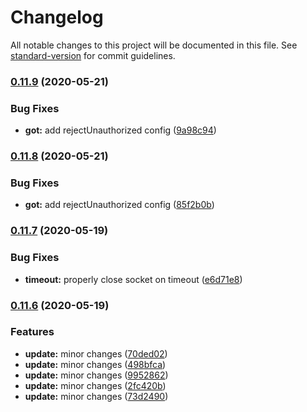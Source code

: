 # Changelog

All notable changes to this project will be documented in this file. See [standard-version](https://github.com/conventional-changelog/standard-version) for commit guidelines.

### [0.11.9](https://github.com/mgcrea/node-tydom-client/compare/v0.11.8...v0.11.9) (2020-05-21)


### Bug Fixes

* **got:** add rejectUnauthorized config ([9a98c94](https://github.com/mgcrea/node-tydom-client/commit/9a98c9446668d82e0008db1a0511725b1741b2b0))

### [0.11.8](https://github.com/mgcrea/node-tydom-client/compare/v0.11.7...v0.11.8) (2020-05-21)


### Bug Fixes

* **got:** add rejectUnauthorized config ([85f2b0b](https://github.com/mgcrea/node-tydom-client/commit/85f2b0b5274bacb4d6c804330c678fef9fd1bc6d))

### [0.11.7](https://github.com/mgcrea/node-tydom-client/compare/v0.11.6...v0.11.7) (2020-05-19)


### Bug Fixes

* **timeout:** properly close socket on timeout ([e6d71e8](https://github.com/mgcrea/node-tydom-client/commit/e6d71e888e7d648b27e6af5daebf0f277139bfc5))

### [0.11.6](https://github.com/mgcrea/node-tydom-client/compare/v0.11.5...v0.11.6) (2020-05-19)


### Features

* **update:** minor changes ([70ded02](https://github.com/mgcrea/node-tydom-client/commit/70ded02bb72a3517438e9fba60e6d07e7a5b286d))
* **update:** minor changes ([498bfca](https://github.com/mgcrea/node-tydom-client/commit/498bfca0f86780afbb06e3d96d5fb08826622cda))
* **update:** minor changes ([9952862](https://github.com/mgcrea/node-tydom-client/commit/99528625516b77a6582d3b5f83fd3b038e4b7c2a))
* **update:** minor changes ([2fc420b](https://github.com/mgcrea/node-tydom-client/commit/2fc420b1876fc64b08efb48cc0f271eff2950d7c))
* **update:** minor changes ([73d2490](https://github.com/mgcrea/node-tydom-client/commit/73d2490cdfb95614b3deea8ea52bf3aba1176547))
